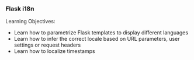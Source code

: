 ### Flask i18n

Learning Objectives:

   - Learn how to parametrize Flask templates to display different languages
   - Learn how to infer the correct locale based on URL parameters, user settings or request headers
   - Learn how to localize timestamps
